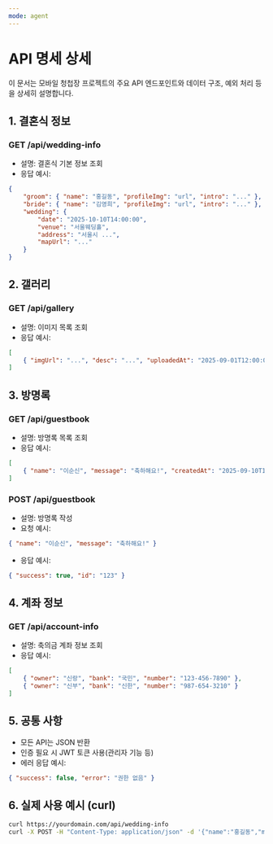 ```yaml
---
mode: agent
---
```


# API 명세 상세

이 문서는 모바일 청첩장 프로젝트의 주요 API 엔드포인트와 데이터 구조, 예외 처리 등을 상세히 설명합니다.

## 1. 결혼식 정보
### GET /api/wedding-info
- 설명: 결혼식 기본 정보 조회
- 응답 예시:
```json
{
	"groom": { "name": "홍길동", "profileImg": "url", "intro": "..." },
	"bride": { "name": "김영희", "profileImg": "url", "intro": "..." },
	"wedding": {
		"date": "2025-10-10T14:00:00",
		"venue": "서울웨딩홀",
		"address": "서울시 ...",
		"mapUrl": "..."
	}
}
```

## 2. 갤러리
### GET /api/gallery
- 설명: 이미지 목록 조회
- 응답 예시:
```json
[
	{ "imgUrl": "...", "desc": "...", "uploadedAt": "2025-09-01T12:00:00" }
]
```

## 3. 방명록
### GET /api/guestbook
- 설명: 방명록 목록 조회
- 응답 예시:
```json
[
	{ "name": "이순신", "message": "축하해요!", "createdAt": "2025-09-10T10:00:00" }
]
```

### POST /api/guestbook
- 설명: 방명록 작성
- 요청 예시:
```json
{ "name": "이순신", "message": "축하해요!" }
```
- 응답 예시:
```json
{ "success": true, "id": "123" }
```

## 4. 계좌 정보
### GET /api/account-info
- 설명: 축의금 계좌 정보 조회
- 응답 예시:
```json
[
	{ "owner": "신랑", "bank": "국민", "number": "123-456-7890" },
	{ "owner": "신부", "bank": "신한", "number": "987-654-3210" }
]
```

## 5. 공통 사항
- 모든 API는 JSON 반환
- 인증 필요 시 JWT 토큰 사용(관리자 기능 등)
- 에러 응답 예시:
```json
{ "success": false, "error": "권한 없음" }
```

## 6. 실제 사용 예시 (curl)
```bash
curl https://yourdomain.com/api/wedding-info
curl -X POST -H "Content-Type: application/json" -d '{"name":"홍길동","message":"축하합니다!"}' https://yourdomain.com/api/guestbook
```
